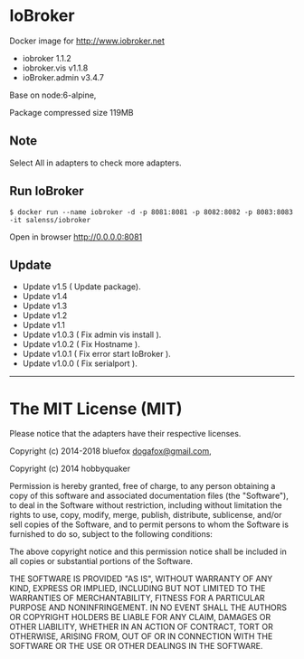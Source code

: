 
# IoBroker  

Docker image for http://www.iobroker.net  

 * iobroker 1.1.2
 * iobroker.vis v1.1.8
 * ioBroker.admin v3.4.7

Base on node:6-alpine,

Package compressed size 119MB

## Note
Select All in adapters to check more adapters.

## Run IoBroker
```
$ docker run --name iobroker -d -p 8081:8081 -p 8082:8082 -p 8083:8083 -it salenss/iobroker
```  

Open in browser  <http://0.0.0.0:8081>

## Update
* Update v1.5 ( Update package).
* Update v1.4
* Update v1.3
* Update v1.2
* Update v1.1
* Update v1.0.3 ( Fix admin vis install ).
* Update v1.0.2 ( Fix Hostname ).
* Update v1.0.1 ( Fix error start IoBroker ).
* Update v1.0.0 ( Fix serialport ).

___

# The MIT License (MIT)

Please notice that the adapters have their respective licenses.

Copyright (c) 2014-2018 bluefox dogafox@gmail.com,

Copyright (c) 2014 hobbyquaker

Permission is hereby granted, free of charge, to any person obtaining a copy of this software and associated documentation files (the "Software"), to deal in the Software without restriction, including without limitation the rights to use, copy, modify, merge, publish, distribute, sublicense, and/or sell copies of the Software, and to permit persons to whom the Software is furnished to do so, subject to the following conditions:

The above copyright notice and this permission notice shall be included in all copies or substantial portions of the Software.

THE SOFTWARE IS PROVIDED "AS IS", WITHOUT WARRANTY OF ANY KIND, EXPRESS OR IMPLIED, INCLUDING BUT NOT LIMITED TO THE WARRANTIES OF MERCHANTABILITY, FITNESS FOR A PARTICULAR PURPOSE AND NONINFRINGEMENT. IN NO EVENT SHALL THE AUTHORS OR COPYRIGHT HOLDERS BE LIABLE FOR ANY CLAIM, DAMAGES OR OTHER LIABILITY, WHETHER IN AN ACTION OF CONTRACT, TORT OR OTHERWISE, ARISING FROM, OUT OF OR IN CONNECTION WITH THE SOFTWARE OR THE USE OR OTHER DEALINGS IN THE SOFTWARE.
